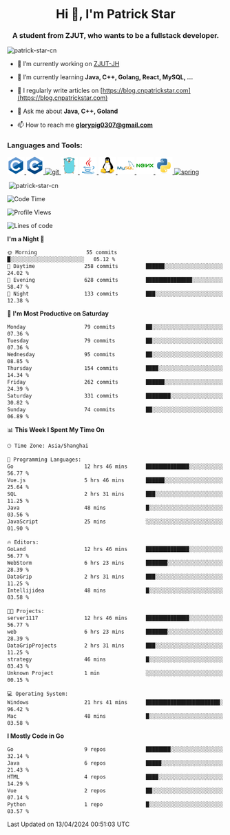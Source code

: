 <h1 align="center">Hi 👋, I'm Patrick Star</h1>
<h3 align="center">A student from ZJUT, who wants to be a fullstack developer.</h3>

<p align="left"> <img src="https://komarev.com/ghpvc/?username=patrick-star-cn&label=Profile%20views&color=0e75b6&style=flat" alt="patrick-star-cn" /> </p>

- 🔭 I’m currently working on [ZJUT-JH](https://github.com/zjutjh)

- 🌱 I’m currently learning **Java, C++, Golang, React, MySQL, ...**

- 📝 I regularly write articles on [https://blog.cnpatrickstar.com](https://blog.cnpatrickstar.com)

- 💬 Ask me about **Java, C++, Goland**

- 📫 How to reach me **glorypig0307@gmail.com**


<h3 align="left">Languages and Tools:</h3>
<p align="left"> 
  <a href="https://www.cprogramming.com/" target="_blank" rel="noreferrer"> 
    <img src="https://raw.githubusercontent.com/devicons/devicon/master/icons/c/c-original.svg" alt="c" width="40" height="40"/> 
  </a> 
  <a href="https://www.w3schools.com/cpp/" target="_blank" rel="noreferrer"> 
    <img src="https://raw.githubusercontent.com/devicons/devicon/master/icons/cplusplus/cplusplus-original.svg" alt="cplusplus" width="40" height="40"/> 
  </a> 
  <a href="https://git-scm.com/" target="_blank" rel="noreferrer"> 
    <img src="https://www.vectorlogo.zone/logos/git-scm/git-scm-icon.svg" alt="git" width="40" height="40"/> 
  </a> 
  <a href="https://golang.org" target="_blank" rel="noreferrer"> 
    <img src="https://raw.githubusercontent.com/devicons/devicon/master/icons/go/go-original.svg" alt="go" width="40" height="40"/> 
  </a> 
  <a href="https://www.java.com" target="_blank" rel="noreferrer"> 
    <img src="https://raw.githubusercontent.com/devicons/devicon/master/icons/java/java-original.svg" alt="java" width="40" height="40"/> 
  </a> 
  <a href="https://www.linux.org/" target="_blank" rel="noreferrer"> 
    <img src="https://raw.githubusercontent.com/devicons/devicon/master/icons/linux/linux-original.svg" alt="linux" width="40" height="40"/> 
  </a> 
  <a href="https://www.mysql.com/" target="_blank" rel="noreferrer"> 
    <img src="https://raw.githubusercontent.com/devicons/devicon/master/icons/mysql/mysql-original-wordmark.svg" alt="mysql" width="40" height="40"/> 
  </a> 
  <a href="https://www.nginx.com" target="_blank" rel="noreferrer"> 
    <img src="https://raw.githubusercontent.com/devicons/devicon/master/icons/nginx/nginx-original.svg" alt="nginx" width="40" height="40"/> 
  </a> 
  <a href="https://www.python.org" target="_blank" rel="noreferrer"> 
    <img src="https://raw.githubusercontent.com/devicons/devicon/master/icons/python/python-original.svg" alt="python" width="40" height="40"/> 
  </a> 
  <a href="https://spring.io/" target="_blank" rel="noreferrer"> 
    <img src="https://www.vectorlogo.zone/logos/springio/springio-icon.svg" alt="spring" width="40" height="40"/> 
  </a>
</p>

<p>&nbsp;<img align="center" src="https://github-readme-stats.vercel.app/api?username=patrick-star-cn&show_icons=true&locale=en" alt="patrick-star-cn" /></p>

<!--START_SECTION:waka-->
![Code Time](http://img.shields.io/badge/Code%20Time-691%20hrs%2042%20mins-blue)

![Profile Views](http://img.shields.io/badge/Profile%20Views-1-blue)

![Lines of code](https://img.shields.io/badge/From%20Hello%20World%20I%27ve%20Written-5.2%20million%20lines%20of%20code-blue)

**I'm a Night 🦉** 

```text
🌞 Morning                55 commits          █░░░░░░░░░░░░░░░░░░░░░░░░   05.12 % 
🌆 Daytime                258 commits         ██████░░░░░░░░░░░░░░░░░░░   24.02 % 
🌃 Evening                628 commits         ███████████████░░░░░░░░░░   58.47 % 
🌙 Night                  133 commits         ███░░░░░░░░░░░░░░░░░░░░░░   12.38 % 
```
📅 **I'm Most Productive on Saturday** 

```text
Monday                   79 commits          ██░░░░░░░░░░░░░░░░░░░░░░░   07.36 % 
Tuesday                  79 commits          ██░░░░░░░░░░░░░░░░░░░░░░░   07.36 % 
Wednesday                95 commits          ██░░░░░░░░░░░░░░░░░░░░░░░   08.85 % 
Thursday                 154 commits         ████░░░░░░░░░░░░░░░░░░░░░   14.34 % 
Friday                   262 commits         ██████░░░░░░░░░░░░░░░░░░░   24.39 % 
Saturday                 331 commits         ████████░░░░░░░░░░░░░░░░░   30.82 % 
Sunday                   74 commits          ██░░░░░░░░░░░░░░░░░░░░░░░   06.89 % 
```


📊 **This Week I Spent My Time On** 

```text
🕑︎ Time Zone: Asia/Shanghai

💬 Programming Languages: 
Go                       12 hrs 46 mins      ██████████████░░░░░░░░░░░   56.77 % 
Vue.js                   5 hrs 46 mins       ██████░░░░░░░░░░░░░░░░░░░   25.64 % 
SQL                      2 hrs 31 mins       ███░░░░░░░░░░░░░░░░░░░░░░   11.25 % 
Java                     48 mins             █░░░░░░░░░░░░░░░░░░░░░░░░   03.56 % 
JavaScript               25 mins             ░░░░░░░░░░░░░░░░░░░░░░░░░   01.90 % 

🔥 Editors: 
GoLand                   12 hrs 46 mins      ██████████████░░░░░░░░░░░   56.77 % 
WebStorm                 6 hrs 23 mins       ███████░░░░░░░░░░░░░░░░░░   28.39 % 
DataGrip                 2 hrs 31 mins       ███░░░░░░░░░░░░░░░░░░░░░░   11.25 % 
Intellijidea             48 mins             █░░░░░░░░░░░░░░░░░░░░░░░░   03.58 % 

🐱‍💻 Projects: 
server1117               12 hrs 46 mins      ██████████████░░░░░░░░░░░   56.77 % 
web                      6 hrs 23 mins       ███████░░░░░░░░░░░░░░░░░░   28.39 % 
DataGripProjects         2 hrs 31 mins       ███░░░░░░░░░░░░░░░░░░░░░░   11.25 % 
strategy                 46 mins             █░░░░░░░░░░░░░░░░░░░░░░░░   03.43 % 
Unknown Project          1 min               ░░░░░░░░░░░░░░░░░░░░░░░░░   00.15 % 

💻 Operating System: 
Windows                  21 hrs 41 mins      ████████████████████████░   96.42 % 
Mac                      48 mins             █░░░░░░░░░░░░░░░░░░░░░░░░   03.58 % 
```

**I Mostly Code in Go** 

```text
Go                       9 repos             ████████░░░░░░░░░░░░░░░░░   32.14 % 
Java                     6 repos             █████░░░░░░░░░░░░░░░░░░░░   21.43 % 
HTML                     4 repos             ████░░░░░░░░░░░░░░░░░░░░░   14.29 % 
Vue                      2 repos             ██░░░░░░░░░░░░░░░░░░░░░░░   07.14 % 
Python                   1 repo              █░░░░░░░░░░░░░░░░░░░░░░░░   03.57 % 
```




 Last Updated on 13/04/2024 00:51:03 UTC
<!--END_SECTION:waka-->